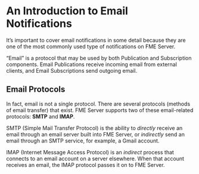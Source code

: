 # An Introduction to Email Notifications

It’s important to cover email notifications in some detail because they are one of the most commonly used type of notifications on FME Server.

“Email” is a protocol that may be used by both Publication and Subscription components. Email Publications receive incoming email from external clients, and Email Subscriptions send outgoing email.


## Email Protocols ##

In fact, email is not a single protocol. There are several protocols (methods of email transfer) that exist. FME Server supports two of these email-related protocols: **SMTP** and **IMAP**.

SMTP (Simple Mail Transfer Protocol) is the ability to *directly* receive an email through an email server built into FME Server, or *indirectly* send an email through an SMTP service, for example, a Gmail account.

IMAP (Internet Message Access Protocol) is an *indirect* process that connects to an email account on a server elsewhere. When that account receives an email, the IMAP protocol passes it on to FME Server.
